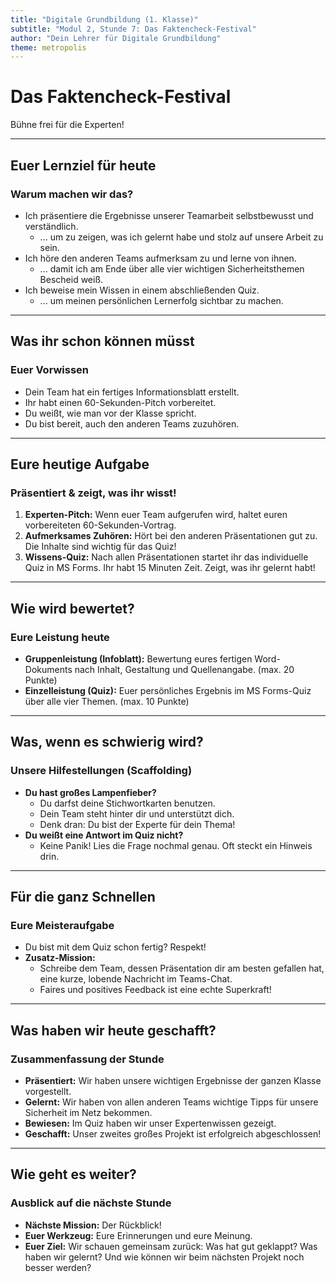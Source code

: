 ```yaml
---
title: "Digitale Grundbildung (1. Klasse)"
subtitle: "Modul 2, Stunde 7: Das Faktencheck-Festival"
author: "Dein Lehrer für Digitale Grundbildung"
theme: metropolis
---
```


# Das Faktencheck-Festival

Bühne frei für die Experten!

---

## Euer Lernziel für heute

### Warum machen wir das?

*   Ich präsentiere die Ergebnisse unserer Teamarbeit selbstbewusst und verständlich.
    *   ... um zu zeigen, was ich gelernt habe und stolz auf unsere Arbeit zu sein.
*   Ich höre den anderen Teams aufmerksam zu und lerne von ihnen.
    *   ... damit ich am Ende über alle vier wichtigen Sicherheitsthemen Bescheid weiß.
*   Ich beweise mein Wissen in einem abschließenden Quiz.
    *   ... um meinen persönlichen Lernerfolg sichtbar zu machen.

---

## Was ihr schon können müsst

### Euer Vorwissen

*   Dein Team hat ein fertiges Informationsblatt erstellt.
*   Ihr habt einen 60-Sekunden-Pitch vorbereitet.
*   Du weißt, wie man vor der Klasse spricht.
*   Du bist bereit, auch den anderen Teams zuzuhören.

---

## Eure heutige Aufgabe

### Präsentiert & zeigt, was ihr wisst!

1.  **Experten-Pitch:** Wenn euer Team aufgerufen wird, haltet euren vorbereiteten 60-Sekunden-Vortrag.
2.  **Aufmerksames Zuhören:** Hört bei den anderen Präsentationen gut zu. Die Inhalte sind wichtig für das Quiz!
3.  **Wissens-Quiz:** Nach allen Präsentationen startet ihr das individuelle Quiz in MS Forms. Ihr habt 15 Minuten Zeit. Zeigt, was ihr gelernt habt!

---

## Wie wird bewertet?

### Eure Leistung heute

*   **Gruppenleistung (Infoblatt):** Bewertung eures fertigen Word-Dokuments nach Inhalt, Gestaltung und Quellenangabe. (max. 20 Punkte)
*   **Einzelleistung (Quiz):** Euer persönliches Ergebnis im MS Forms-Quiz über alle vier Themen. (max. 10 Punkte)

---

## Was, wenn es schwierig wird?

### Unsere Hilfestellungen (Scaffolding)

*   **Du hast großes Lampenfieber?**
    *   Du darfst deine Stichwortkarten benutzen.
    *   Dein Team steht hinter dir und unterstützt dich.
    *   Denk dran: Du bist der Experte für dein Thema!
*   **Du weißt eine Antwort im Quiz nicht?**
    *   Keine Panik! Lies die Frage nochmal genau. Oft steckt ein Hinweis drin.

---

## Für die ganz Schnellen

### Eure Meisteraufgabe

*   Du bist mit dem Quiz schon fertig? Respekt!
*   **Zusatz-Mission:**
    *   Schreibe dem Team, dessen Präsentation dir am besten gefallen hat, eine kurze, lobende Nachricht im Teams-Chat.
    *   Faires und positives Feedback ist eine echte Superkraft!

---

## Was haben wir heute geschafft?

### Zusammenfassung der Stunde

*   **Präsentiert:** Wir haben unsere wichtigen Ergebnisse der ganzen Klasse vorgestellt.
*   **Gelernt:** Wir haben von allen anderen Teams wichtige Tipps für unsere Sicherheit im Netz bekommen.
*   **Bewiesen:** Im Quiz haben wir unser Expertenwissen gezeigt.
*   **Geschafft:** Unser zweites großes Projekt ist erfolgreich abgeschlossen!

---

## Wie geht es weiter?

### Ausblick auf die nächste Stunde

*   **Nächste Mission:** Der Rückblick!
*   **Euer Werkzeug:** Eure Erinnerungen und eure Meinung.
*   **Euer Ziel:** Wir schauen gemeinsam zurück: Was hat gut geklappt? Was haben wir gelernt? Und wie können wir beim nächsten Projekt noch besser werden?

